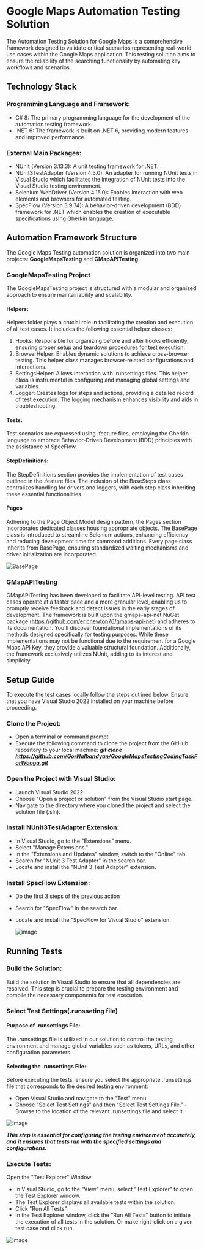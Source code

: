 # Google Maps Automation Testing Solution
The Automation Testing Solution for Google Maps is a comprehensive framework designed to validate critical scenarios representing real-world use cases within the Google Maps application. 
This testing solution aims to ensure the  reliability of the searching functionality by automating key workflows and scenarios.

## Technology Stack

### Programming Language and Framework:
- C# 8: The primary programming language for the development of the automation testing framework.
- .NET 6: The framework is built on .NET 6, providing modern features and improved performance.

### External Main Packages:

- NUnit (Version 3.13.3): A unit testing framework for .NET.
- NUnit3TestAdapter (Version 4.5.0): An adapter for running NUnit tests in Visual Studio which facilitates the integration of NUnit tests into the Visual Studio testing environment.
- Selenium.WebDriver (Version 4.15.0): Enables interaction with web elements and browsers for automated testing.
- SpecFlow (Version 3.9.74): A behavior-driven development (BDD) framework for .NET which enables the creation of executable specifications using Gherkin language.

## Automation Framework Structure
The Google Maps Testing automation solution is organized into two main projects: **GoogleMapsTesting** and **GMapAPITesting**.

### GoogleMapsTesting Project
The GoogleMapsTesting project is structured with a modular and organized approach to ensure maintainability and scalability.
#### Helpers:  
Helpers folder plays a crucial role in facilitating the creation and execution of all test cases. It includes the following essential helper classes:
1. Hooks: Responsible for organizing before and after hooks efficiently, ensuring proper setup and teardown procedures for test execution.
2. BrowserHelper: Enables dynamic solutions to achieve cross-browser testing. This helper class manages browser-related configurations and interactions.
3. SettingsHelper: Allows interaction with .runsettings files. This helper class is instrumental in configuring and managing global settings and variables.
4. Logger: Creates logs for steps and actions, providing a detailed record of test execution. The logging mechanism enhances visibility and aids in troubleshooting.

#### Tests:
Test scenarios are expressed using .feature files, employing the Gherkin language to embrace Behavior-Driven Development (BDD) principles with the assistance of SpecFlow.
#### StepDefinitions: 
The StepDefinitions section provides the implementation of test cases outlined in the .feature files.
The inclusion of the BaseSteps class centralizes handling for drivers and loggers, with each step class inheriting these essential functionalities.
#### Pages
Adhering to the Page Object Model design pattern, the Pages section incorporates dedicated classes housing appropriate objects.
The BasePage class is introduced to streamline Selenium actions, enhancing efficiency and reducing development time for command additions.
Every page class inherits from BasePage, ensuring standardized waiting mechanisms and driver initialization are incorporated.

![BasePage](https://github.com/GorNalbandyan/GoogleMapsTestingCodingTaskForWooga/assets/61111839/e479e20f-4375-4d24-b6db-67d7ac709058)

### GMapAPITesting
GMapAPITesting has been developed to facilitate API-level testing. API test cases operate at a faster pace and a more granular level, enabling us to promptly receive feedback and detect issues in the early stages of development.
The framework is built upon the gmaps-api-net NuGet package (https://github.com/ericnewton76/gmaps-api-net) and adheres to its documentation. You'll discover foundational implementations of its methods designed specifically for testing purposes. While these implementations may not be functional due to the requirement for a Google Maps API Key, they provide a valuable structural foundation. Additionally, the framework exclusively utilizes NUnit, adding to its interest and simplicity.

## Setup Guide
To execute the test cases locally follow the steps outlined below. Ensure that you have Visual Studio 2022 installed on your machine before proceeding.

### Clone the Project:
- Open a terminal or command prompt.
- Execute the following command to clone the project from the GitHub repository to your local machine:
 ***git clone https://github.com/GorNalbandyan/GoogleMapsTestingCodingTaskForWooga.git***

### Open the Project with Visual Studio:
- Launch Visual Studio 2022.
- Choose "Open a project or solution" from the Visual Studio start page.
- Navigate to the directory where you cloned the project and select the solution file (.sln).

### Install NUnit3TestAdapter Extension:
- In Visual Studio, go to the "Extensions" menu.
- Select "Manage Extensions."
- In the "Extensions and Updates" window, switch to the "Online" tab.
- Search for "NUnit 3 Test Adapter" in the search bar.
- Locate and install the "NUnit 3 Test Adapter" extension.

### Install SpecFlow Extension:
- Do the first 3 steps of the previous action
- Search for "SpecFlow" in the search bar.
- Locate and install the "SpecFlow for Visual Studio" extension.

  ![image](https://github.com/GorNalbandyan/GoogleMapsTestingCodingTaskForWooga/assets/61111839/6bc7e830-8d3a-4267-9d1c-5622c1d5beaf)


## Running Tests

### Build the Solution:
Build the solution in Visual Studio to ensure that all dependencies are resolved. This step is crucial to prepare the testing environment and compile the necessary components for test execution.

### Select Test Settings(.runsseting file)
#### Purpose of .runsettings File:
The .runsettings file is utilized in our solution to control the testing environment and manage global variables such as tokens, URLs, and other configuration parameters.

#### Selecting the .runsettings File:
Before executing the tests, ensure you select the appropriate .runsettings file that corresponds to the desired testing environment:
- Open Visual Studio and navigate to the "Test" menu.
- Choose "Select Test Settings" and then "Select Test Settings File."
-Browse to the location of the relevant .runsettings file and select it.

![image](https://github.com/GorNalbandyan/GoogleMapsTestingCodingTaskForWooga/assets/61111839/dcfdfec2-8f1c-4f9f-8b69-a32b91eae5ed)

***This step is essential for configuring the testing environment accurately, and it ensures that tests run with the specified settings and configurations.***

### Execute Tests:
Open the "Test Explorer" Window:
- In Visual Studio, go to the "View" menu, select "Test Explorer" to open the Test Explorer window.
- The Test Explorer displays all available tests within the solution.
- Click "Run All Tests"
- In the Test Explorer window, click the "Run All Tests" button to initiate the execution of all tests in the solution. Or make right-click on a given test case and click run.

![image](https://github.com/GorNalbandyan/GoogleMapsTestingCodingTaskForWooga/assets/61111839/3b2c0301-95c3-4713-a612-594b9442b28c)


